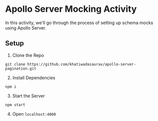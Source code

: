 # Apollo Server Mocking Activity

In this activity, we'll go through the process of setting up schema mocks using Apollo Server.

## Setup

1. Clone the Repo

```
git clone https://github.com/khatiwadasaurav/apollo-server-pagination.git
```

2. Install Dependencies

```
npm i
```

3. Start the Server

```
npm start
```

4. Open `localhost:4000`
